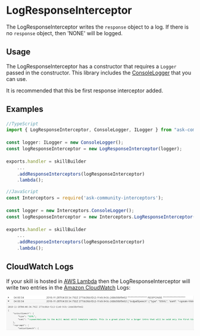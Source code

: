 # LogResponseInterceptor

The LogResponseInterceptor writes the `response` object to a log. If there is no `response` object, then 'NONE' will be logged. 

## Usage

The LogResponseInterceptor has a constructor that requires a `Logger` passed in the constructor. This library includes the [ConsoleLogger](ConsoleLogger.md) that you can use. 

It is recommended that this be first response interceptor added.

## Examples

```ts
//TypeScript
import { LogResponseInterceptor, ConsoleLogger, ILogger } from "ask-community-interceptors";

const logger: ILogger = new ConsoleLogger();
const logResponseInterceptor = new LogResponseInterceptor(logger);

exports.handler = skillBuilder
    ...
    .addResponseInterceptors(logResponseInterceptor)
    .lambda();
```

```javascript
//JavaScript
const Interceptors = require('ask-community-interceptors');

const logger = new Interceptors.ConsoleLogger();
const logResponseInterceptor = new Interceptors.LogResponseInterceptor(logger);

exports.handler = skillBuilder
    ...
    .addResponseInterceptors(logResponseInterceptor)
    .lambda();
```

## CloudWatch Logs
If your skill is hosted in [AWS Lambda](https://aws.amazon.com/lambda/) then the LogResponseInterceptor will write two entries in the [Amazon CloudWatch](https://aws.amazon.com/cloudwatch/) Logs:

![alt text](./assets/CW-logResponseInterceptor.png)